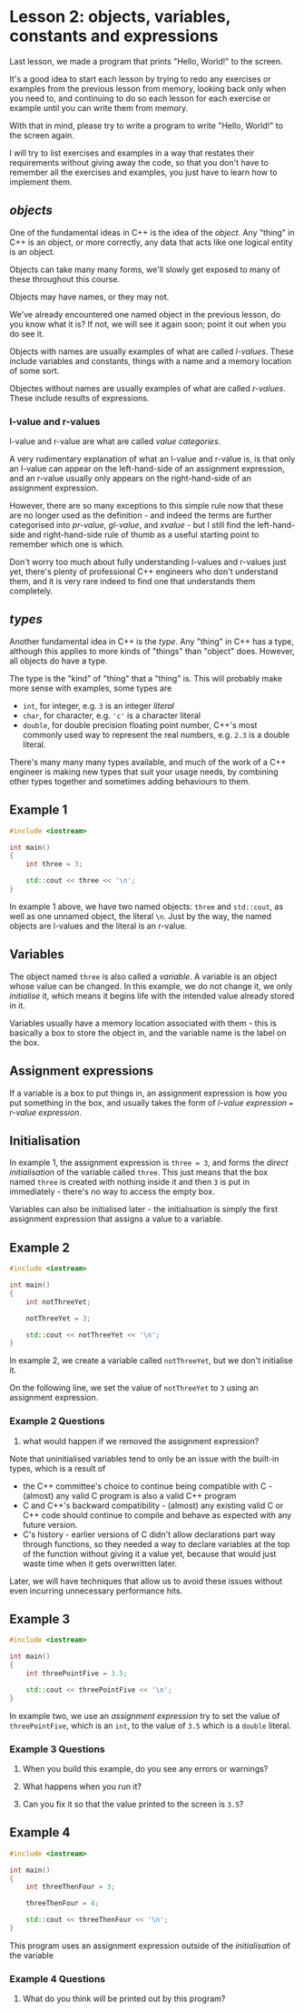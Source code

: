 # Lesson 2: objects, variables, constants and expressions

Last lesson, we made a program that prints "Hello, World!" to the screen.

It's a good idea to start each lesson by trying to redo any exercises or examples from the previous lesson from memory, looking back only when you need to, and continuing to do so each lesson for each exercise or example until you can write them from memory.

With that in mind, please try to write a program to write "Hello, World!" to the screen again.

I will try to list exercises and examples in a way that restates their requirements without giving away the code, so that you don't have to remember all the exercises and examples, you just have to learn how to implement them.

## *objects*

One of the fundamental ideas in C++ is the idea of the *object*. Any "thing" in C++ is an object, or more correctly, any data that acts like one logical entity is an object.

Objects can take many many forms, we'll slowly get exposed to many of these throughout this course.

Objects may have names, or they may not.

We've already encountered one named object in the previous lesson, do you know what it is?
If not, we will see it again soon; point it out when you do see it.

Objects with names are usually examples of what are called *l-values*. These include variables and constants, things with a name and a memory location of some sort.

Objectes without names are usually examples of what are called *r-values*. These include results of expressions.

### l-value and r-values

l-value and r-value are what are called *value categories*.

A very rudimentary explanation of what an l-value and r-value is, is that only an l-value can appear on the left-hand-side of an assignment expression, and an r-value usually only appears on the right-hand-side of an assignment expression. 

However, there are so many exceptions to this simple rule now that these are no longer used as the definition - and indeed the terms are further categorised into *pr-value*, *gl-value*, and *xvalue* - but I still find the left-hand-side and right-hand-side rule of thumb as a useful starting point to remember which one is which.

Don't worry too much about fully understanding l-values and r-values just yet, there's plenty of professional C++ engineers who don't understand them, and it is very rare indeed to find one that understands them completely.

## *types*

Another fundamental idea in C++ is the *type*. Any "thing" in C++ has a type, although this applies to more kinds of "things" than "object" does. However, all objects do have a type.

The type is the "kind" of "thing" that a "thing" is. This will probably make more sense with examples, some types are

* `int`, for integer, e.g. `3` is an integer *literal*
* `char`, for character, e.g. `'c'` is a character literal
* `double`, for double precision floating point number, C++'s most commonly used way to represent the real numbers, e.g. `2.3` is a double literal.

There's many many many types available, and much of the work of a C++ engineer is making new types that suit your usage needs, by combining other types together and sometimes adding behaviours to them.

## Example 1

```cpp
#include <iostream>

int main()
{
    int three = 3;

    std::cout << three << '\n';
}
```

In example 1 above, we have two named objects: `three` and `std::cout`, as well as one unnamed object, the literal `\n`. Just by the way, the named objects are l-values and the literal is an r-value.

## Variables

The object named `three` is also called a *variable*. A variable is an object whose value can be changed. In this example, we do not change it, we only *initialise* it, which means it begins life with the intended value already stored in it.

Variables usually have a memory location associated with them - this is basically a box to store the object in, and the variable name is the label on the box.

## Assignment expressions

If a variable is a box to put things in, an assignment expression is how you put something in the box, and usually takes the form of *l-value expression* `=` *r-value expression*.

## Initialisation

In example 1, the assignment expression is `three = 3`, and forms the *direct initialisation* of the variable called `three`. This just means that the box named `three` is created with nothing inside it and then `3` is put in immediately - there's no way to access the empty box.

Variables can also be initialised later - the initialisation is simply the first assignment expression that assigns a value to a variable.

## Example 2

```cpp
#include <iostream>

int main()
{
    int notThreeYet;

    notThreeYet = 3;

    std::cout << notThreeYet << '\n';
}
```

In example 2, we create a variable called `notThreeYet`, but we don't initialise it.

On the following line, we set the value of `notThreeYet` to `3` using an assignment expression.

### Example 2 Questions

1. what would happen if we removed the assignment expression?

Note that uninitialised variables tend to only be an issue with the built-in types, which is a result of

* the C++ committee's choice to continue being compatible with C - (almost) any valid C program is also a valid C++ program
* C and C++'s backward compatibility - (almost) any existing valid C or C++ code should continue to compile and behave as expected with any future version.
* C's history - earlier versions of C didn't allow declarations part way through functions, so they needed a way to declare variables at the top of the function without giving it a value yet, because that would just waste time when it gets overwritten later.

Later, we will have techniques that allow us to avoid these issues without even incurring unnecessary performance hits.

## Example 3

```cpp
#include <iostream>

int main()
{
    int threePointFive = 3.5;

    std::cout << threePointFive << '\n';
}
```

In example two, we use an *assignment expression* try to set the value of `threePointFive`, which is an `int`, to the value of `3.5` which is a `double` literal.

### Example 3 Questions

1. When you build this example, do you see any errors or warnings?

1. What happens when you run it?

1. Can you fix it so that the value printed to the screen is `3.5`?

## Example 4

```cpp
#include <iostream>

int main()
{
    int threeThenFour = 3;

    threeThenFour = 4;

    std::cout << threeThenFour << '\n';
}
```

This program uses an assignment expression outside of the *initialisation* of the variable


### Example 4 Questions

1. What do you think will be printed out by this program?